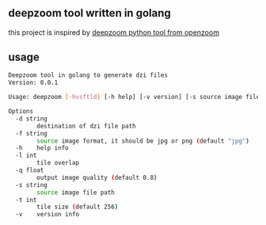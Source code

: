 #

## deepzoom tool written in golang

this project is inspired by [deepzoom python tool from openzoom](https://github.com/openzoom/deepzoom.py/blob/develop/deepzoom.py)

## usage

```bash
Deepzoom tool in golang to generate dzi files
Version: 0.0.1

Usage: deepzoom [-hvsftld] [-h help] [-v version] [-s source image file path] [-f source image format(jpg or png)] [-t tile size] [-l tile overlap] [-q output image quality] [-d destination of dzi file path]

Options
  -d string
        destination of dzi file path
  -f string
        source image format, it should be jpg or png (default "jpg")
  -h    help info
  -l int
        tile overlap
  -q float
        output image quality (default 0.8)
  -s string
        source image file path
  -t int
        tile size (default 256)
  -v    version info

```